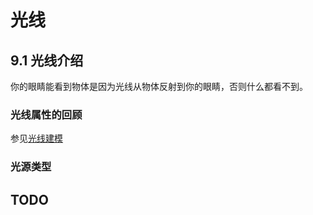 # 光线

## 9.1 光线介绍

你的眼睛能看到物体是因为光线从物体反射到你的眼睛，否则什么都看不到。

### 光线属性的回顾

参见[光线建模](http://learnwebgl.brown37.net/model_data/model_light_reflection.html)

### 光源类型

## TODO